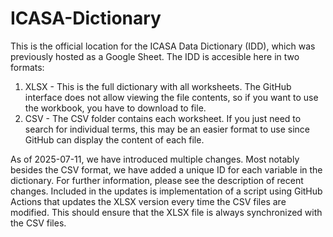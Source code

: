# ICASA-Dictionary
This is the official location for the ICASA Data Dictionary (IDD), which was previously hosted as a Google Sheet.
The IDD is accesible here in two formats:
1. XLSX - This is the full dictionary with all worksheets. The GitHub interface does not allow viewing the file contents, so if you want to use the workbook, you have to download to file. 
2. CSV - The CSV folder contains each worksheet. If you just need to search for individual terms, this may be an easier format to use since GitHub can display the content of each file.

As of 2025-07-11, we have introduced multiple changes. Most notably besides the CSV format, we have added a unique ID for each variable in the dictionary. For further information, please see the description of recent changes.
Included in the updates is implementation of a script using GitHub Actions that updates the XLSX version every time the CSV files are modified. This should ensure that the XLSX file is always synchronized with the CSV files.

